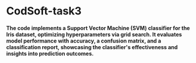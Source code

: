 # CodSoft-task3
<h4>The code implements a Support Vector Machine (SVM) classifier for the Iris dataset, optimizing hyperparameters via grid search. It evaluates model performance with accuracy, a confusion matrix, and a classification report, showcasing the classifier's effectiveness and insights into prediction outcomes.</h4>
